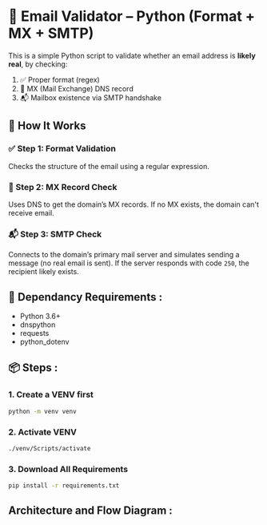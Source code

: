 # 📧 Email Validator – Python (Format + MX + SMTP)

This is a simple Python script to validate whether an email address is **likely real**, by checking:

1. ✅ Proper format (regex)
2. 📡 MX (Mail Exchange) DNS record
3. 📬 Mailbox existence via SMTP handshake

## 🚀 How It Works

### ✅ Step 1: Format Validation
Checks the structure of the email using a regular expression.

### 📡 Step 2: MX Record Check
Uses DNS to get the domain’s MX records. If no MX exists, the domain can't receive email.

### 📬 Step 3: SMTP Check
Connects to the domain’s primary mail server and simulates sending a message (no real email is sent). If the server responds with code `250`, the recipient likely exists.


## 🔧 Dependancy Requirements : 
- Python 3.6+
- dnspython
- requests
- python_dotenv

## 📦 Steps :
### 1. Create a VENV first 
```sh
python -m venv venv
```

### 2. Activate VENV 
```sh
./venv/Scripts/activate
```

### 3. Download All Requirements 
```sh
pip install -r requirements.txt
```


## Architecture and Flow Diagram : 



